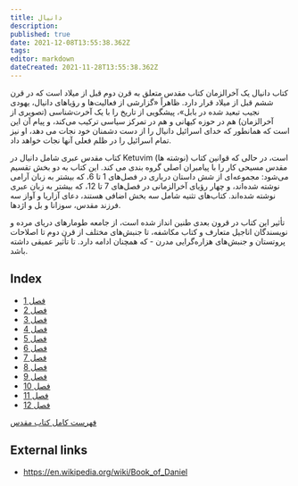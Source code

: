 ```yaml
---
title: دانيال
description: 
published: true
date: 2021-12-08T13:55:38.362Z
tags: 
editor: markdown
dateCreated: 2021-11-28T13:55:38.362Z
---
```



کتاب دانیال یک آخرالزمان کتاب مقدس متعلق به قرن دوم قبل از میلاد است که در قرن ششم قبل از میلاد قرار دارد. ظاهراً «گزارشی از فعالیت‌ها و رؤیاهای دانیال، یهودی نجیب تبعید شده در بابل»، پیشگویی از تاریخ را با یک آخرت‌شناسی (تصویری از آخرالزمان) هم در حوزه کیهانی و هم در تمرکز سیاسی ترکیب می‌کند، و پیام آن این است که همانطور که خدای اسرائیل دانیال را از دست دشمنان خود نجات می دهد، او نیز تمام اسرائیل را در ظلم فعلی آنها نجات خواهد داد.

کتاب مقدس عبری شامل دانیال در Ketuvim (نوشته ها) است، در حالی که قوانین کتاب مقدس مسیحی کار را با پیامبران اصلی گروه بندی می کند. این کتاب به دو بخش تقسیم می‌شود: مجموعه‌ای از شش داستان درباری در فصل‌های 1 تا 6، که بیشتر به زبان آرامی نوشته شده‌اند، و چهار رؤیای آخرالزمانی در فصل‌های 7 تا 12، که بیشتر به زبان عبری نوشته شده‌اند. کتاب‌های تثنیه شامل سه بخش اضافی هستند، دعای آزاریا و آواز سه فرزند مقدس، سوزانا و بل و اژدها. 

تأثیر این کتاب در قرون بعدی طنین انداز شده است، از جامعه طومارهای دریای مرده و نویسندگان اناجیل متعارف و کتاب مکاشفه، تا جنبش‌های مختلف از قرن دوم تا اصلاحات پروتستان و جنبش‌های هزاره‌گرایی مدرن - که همچنان ادامه دارد. تا تأثیر عمیقی داشته باشد. 

## Index

- [فصل 1](/fa/Bible/Daniel/1)
- [فصل 2](/fa/Bible/Daniel/2)
- [فصل 3](/fa/Bible/Daniel/3)
- [فصل 4](/fa/Bible/Daniel/4)
- [فصل 5](/fa/Bible/Daniel/5)
- [فصل 6](/fa/Bible/Daniel/6)
- [فصل 7](/fa/Bible/Daniel/7)
- [فصل 8](/fa/Bible/Daniel/8)
- [فصل 9](/fa/Bible/Daniel/9)
- [فصل 10](/fa/Bible/Daniel/10)
- [فصل 11](/fa/Bible/Daniel/11)
- [فصل 12](/fa/Bible/Daniel/12)



[فهرست کامل کتاب مقدس](/fa/index/bible)


## External links

- https://en.wikipedia.org/wiki/Book_of_Daniel